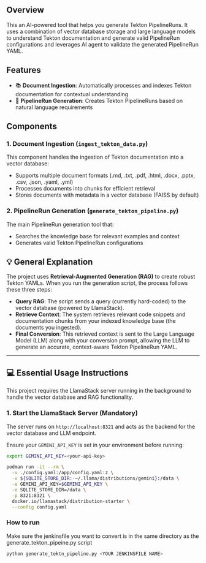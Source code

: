 
## Overview

This an AI-powered tool that helps you generate Tekton PipelineRuns. It uses a combination of vector database storage and large language models to understand Tekton documentation and generate valid PipelineRun configurations and leverages AI agent to validate the generated PipelineRun YAML.

## Features

- 📚 **Document Ingestion**: Automatically processes and indexes Tekton documentation for contextual understanding
- 🔧 **PipelineRun Generation**: Creates Tekton PipelineRuns based on natural language requirements

## Components

### 1. Document Ingestion (`ingest_tekton_data.py`)

This component handles the ingestion of Tekton documentation into a vector database:

- Supports multiple document formats (.md, .txt, .pdf, .html, .docx, .pptx, .csv, .json, .yaml, .yml)
- Processes documents into chunks for efficient retrieval
- Stores documents with metadata in a vector database (FAISS by default)

### 2. PipelineRun Generation (`generate_tekton_pipeline.py`)

The main PipelineRun generation tool that:

- Searches the knowledge base for relevant examples and context
- Generates valid Tekton PipelineRun configurations


## 💡 General Explanation

The project uses **Retrieval-Augmented Generation (RAG)** to create robust Tekton YAMLs. When you run the generation script, the process follows these three steps:

* **Query RAG**: The script sends a query (currently hard-coded) to the vector database (powered by LlamaStack).
* **Retrieve Context**: The system retrieves relevant code snippets and documentation chunks from your indexed knowledge base (the documents you ingested).
* **Final Conversion**: This retrieved context is sent to the Large Language Model (LLM) along with your conversion prompt, allowing the LLM to generate an accurate, context-aware Tekton PipelineRun YAML.

---

## 💻 Essential Usage Instructions

This project requires the LlamaStack server running in the background to handle the vector database and RAG functionality.

### 1. Start the LlamaStack Server (Mandatory)

The server runs on `http://localhost:8321` and acts as the backend for the vector database and LLM endpoint.

Ensure your `GEMINI_API_KEY` is set in your environment before running:

```bash
export GEMINI_API_KEY=<your-api-key>

podman run -it --rm \
  -v ./config.yaml:/app/config.yaml:z \
  -v ${SQLITE_STORE_DIR:-~/.llama/distributions/gemini}:/data \
  -e GEMINI_API_KEY=$GEMINI_API_KEY \
  -e SQLITE_STORE_DIR=/data \
  -p 8321:8321 \
  docker.io/llamastack/distribution-starter \
  --config config.yaml

```
### How to run
Make sure the jenkinsfile you want to convert is in the same directory as the generate_tekton_pipeine.py script
``` bash
python generate_tektn_pipeline.py <YOUR JENKINSFILE NAME>
```
